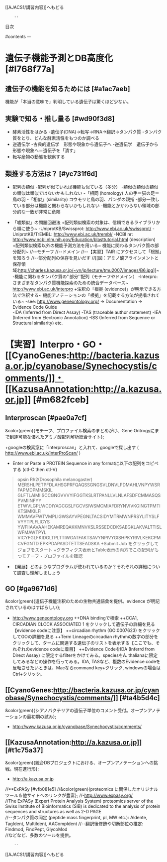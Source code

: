 [[AJACS1/講習内容]]へもどる

        --
目次

#contents
        --


# 遺伝子機能予測とDB高度化 [#l768f77a]

## 遺伝子の機能を知るためには [#a1ac7aeb]
機能が「本当の意味で」判明している遺伝子は驚くほど少ない。
## 実験で知る・推し量る [#wd90f3d8]
- 酵素活性をはかる
    -遺伝子(DNA)→転写→RNA→翻訳→タンパク質
    -タンパク質をとり、どんな酵素活性をもつのか調べる
- 逆遺伝学
    -古典的遺伝学　形態や現象から遺伝子へ
    -逆遺伝学　遺伝子から形態や現象へ＝遺伝子を「潰す」
- 転写産物の動態を観察する

## 類推する方法は？ [#yc731f6d]
- 配列の類似
    -配列が似ていれば機能も似ている（多分）
    -類似の類似の類似の類似は類似ではないかもしれない
        -「相同 (homology) 人の手＝猫の足＝鳥の羽
        -「相似」(similarity) コウモリと鳥の羽、パンダの親指
    -部分一致している部分は機能と関わらないかもしれない
    -機能とかかわらない領域の部分的な一致が非常に危険

- 「嘘類似」の問題回避法
+配列類似検索の対象は、信頼できるライブラリから順に使う~
    -UniprotKB/Swissprot: http://www.ebi.ac.uk/swissprot/
    -UniprotKB/TrEMBL: http://www.ebi.ac.uk/trembl/
    -NCBI nr: http://www.ncbi.nlm.nih.gov/Education/blasttutorial.html  (description)
+配列類似検索以外の機能予測方法を用いる~
機能に関わるタンパク質の部分配列~
//--モチーフ
//--ドメイン
//--【実習】TAIR にアクセスして「根拠」を知ろう
//--部分配列の保存を見いだす
//[[図：アミノ酸アラインメントと保存領域:http://charles.kazusa.or.jp/~yn/jp/lecture/tmu2007/images/B6.jpg]]~
    -機能に関わるタンパク質の''部分''配列（モチーフやドメイン）
    -Interpro: さまざまなタンパク質機能探索のための統合データベース~
http://www.ebi.ac.uk/interpro
+注釈の「根拠 (evidence)」が明示できる方法で注釈する~
機能アノテーションの「根拠」を記載する方法が提唱されている~
    -see: http://www.geneontology.org/ -> Documentation -> Evidence Code Guide <br>
        -IDA (Inferred from Direct Assay)
        -TAS (traceable author statement)
        -IEA (Inferred from Electronic Annotation)
        -ISS (Inferred from Sequence or Structural similarity) etc.

# 【実習】Interpro・GO・[[CyanoGenes:http://bacteria.kazusa.or.jp/cyanobase/Synechocystis/comments/]]・[[KazusaAnnotation:http://a.kazusa.or.jp]] [#m682fceb]

## Interproscan [#pae0a7cf]

&color(green){モチーフ、プロファイル検索のまとめがけ、Gene Ontrogyにまで到達可能な優れたアミノ酸配列解析総合サイト};

+googleの検索窓に「interproscan」と入れて、googleで探し出す ( http://www.ebi.ac.uk/InterProScan/ )
- Enter or Paste a PROTEIN Sequence in any formatに以下の配列をコピペする (ctl-C then ctl-V)
 >opsin Rh2(Drosophila melanogaster)
 MERSHLPETPFDLAHSGPRFQAQSSGNGSVLDNVLPDMAHLVNPYWSRFAPMDPMMSKIL
 GLFTLAIMIISCCGNGVVVYIFGGTKSLRTPANLLVLNLAFSDFCMMASQSPVMIINFYY
 ETWVLGPLWCDIYAGCGSLFGCVSIWSMCMIAFDRYNVIVKGINGTPMTIKTSIMKILFI
 WMMAVFWTVMPLIGWSAYVPEGNLTACSIDYMTRMWNPRSYLITYSLFVYYTPLFLICYS
 YWFIIAAVAAHEKAMREQAKKMNVKSLRSSEDCDKSAEGKLAKVALTTISLWFMAWTPYL
 VICYFGLFKIDGLTPLTTIWGATFAKTSAVYNPIVYGISHPKYRIVLKEKCPMCVFGNTD
 EPKPDAPASDTETTSEADSKA
+Submit Job をクリックしてジョブをスタート
+グラフィクス表示とTable表示の両方でこの配列がもつモチーフ・プロファイルを確認

- 【発展】どのようなプログラムが使われているのか？それぞれの詳細について調査し理解しましょう

## GO [#ga9671d6]

&color(green){遺伝子機能注釈のための生物共通語彙を提供。evidence が明記されているのはすばらしい};

- http://www.geneontology.org
++DNA bindingで検索
++CCA1, CIRCADIAN CLOCK ASSOCIATED 1 をクリックして遺伝子の詳細を見る 【evidence codeに注意】
++circadian rhythm (GO:0007623) をクリックしてGOの詳細を見る
++Term Lineageのcircadian rhythmの数字の部分をクリックして、タームに関連する遺伝子のリストを表示する【ここでも、それぞれのevidence codeに着目】
++Evidence CodeをIDA (Inferrd from Direct Assay) に限定するfilterをかけてみる。speciesをA. thalianaに限定してみるなどの操作を行ってみる。IDA, TASなど、複数のEvidence codeを反転させたいときは、Macならcommand key+クリック, windowsの場合はCtrl+クリック。

## [[CyanoGenes:http://bacteria.kazusa.or.jp/cyanobase/Synechocystis/comments/]] [#ta4b5d4c]

&color(green){シアノバクテリアの遺伝子単位のコメント受付。オープンアノテーションの最初期の試み};

- http://www.kazusa.or.jp/cyanobase/Synechocystis/comments/

## [[KazusaAnnotation:http://a.kazusa.or.jp]] [#t1c75a37]

&color(green){統合DBプロジェクトにおける、オープンアノテーションへの挑戦。現在進行形};

- http://a.kazusa.or.jp


//**ExPASy [#vfb081e5]
//&color(green){proteomics に関係したオリジナルツール＆他サイトへのリンクが豊富};
//-http://www.expasy.org/ <br>
//The ExPASy (Expert Protein Analysis System) proteomics server of the Swiss Institute of Bioinformatics (SIB) is dedicated to the analysis of protein sequences and structures as well as 2-D PAGE <br>
//--タンパク質の同定 (peptide mass fingerprint, pI, MW etc.): Aldente, TagIdent, MultiIdent, AACompIdent
//--翻訳後修飾や切断部位の推定: Findmod, FindPept, GlycoMod <br>
//などなど、多数のツールを提供。

        --
[[AJACS1/講習内容]]へもどる
